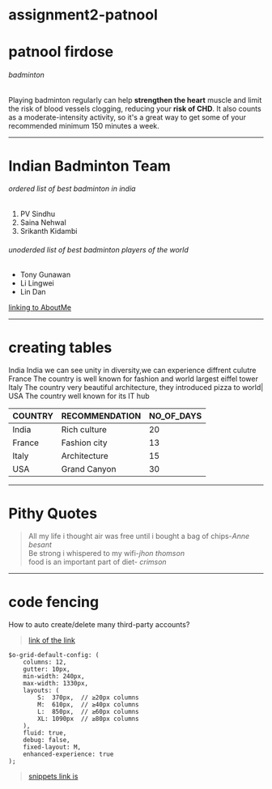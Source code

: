 # assignment2-patnool
# patnool firdose
###### badminton
Playing badminton regularly can help **strengthen the heart** muscle and limit the risk of blood vessels clogging, reducing your **risk of CHD**. It also counts as a moderate-intensity activity, so it's a great way to get some of your recommended minimum 150 minutes a week.

---

# Indian Badminton Team

###### ordered list of best badminton in india
1. PV Sindhu
2. Saina Nehwal
3. Srikanth Kidambi
###### unoderded list of best badminton players of the world
* Tony Gunawan
* Li Lingwei
*  Lin Dan


[linking to AboutMe](AboutMe.md)<br>

---

# creating tables 

                                                            
                                                                   
 India     India we can see unity in diversity,we can experience diffrent culutre 
 France    The country is well known for fashion and world largest eiffel tower
 Italy     The country very beautiful architecture, they introduced pizza to world|
 USA       The country well known for its IT hub                                   

| COUNTRY | RECOMMENDATION | NO_OF_DAYS  |
| :---    | :---            | :---       |
| India   | Rich culture    | 20         |
| France  | Fashion city    | 13         |
| Italy   | Architecture    | 15         |
| USA     | Grand Canyon    | 30         |

---

# Pithy Quotes 

> All my life i thought air was free until i bought a bag of chips-*Anne besant*<br>
>Be strong i whispered to my wifi-*jhon thomson*<br>
>food is an important part of diet- *crimson*<br>

 ---
 
 # code fencing

 How to auto create/delete many third-party accounts?

 > [link of the link](https://stackoverflow.com/questions/66003935/how-to-use-map-deep-get-in-sass)

```
$o-grid-default-config: (
    columns: 12,
    gutter: 10px,
    min-width: 240px,
    max-width: 1330px,
    layouts: (
        S:  370px,  // ≥20px columns
        M:  610px,  // ≥40px columns
        L:  850px,  // ≥60px columns
        XL: 1090px  // ≥80px columns
    ),
    fluid: true,
    debug: false,
    fixed-layout: M,
    enhanced-experience: true
);

```

> [snippets link is](https://css-tricks.com/snippets/sass/deep-getset-maps/)

